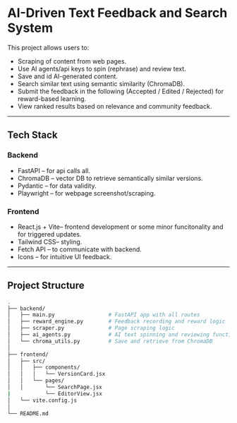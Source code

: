 #  AI-Driven Text Feedback and Search System

This project allows users to:
-  Scraping of content from web pages.
-  Use AI agents/api keys to spin (rephrase) and review text.
-  Save and id AI-generated content.
-  Search similar text using semantic similarity (ChromaDB).
-  Submit the feedback in the following (Accepted / Edited / Rejected) for reward-based learning.
-  View ranked results based on relevance and community feedback.

---

## Tech Stack

### Backend
- FastAPI – for api calls all.
- ChromaDB – vector DB to retrieve semantically similar versions.
- Pydantic – for data validity.
- Playwright – for webpage screenshot/scraping.

### Frontend
- React.js + Vite– frontend development or some minor funcitonality and for triggered updates.
- Tailwind CSS– styling.
- Fetch API – to communicate with backend.
- Icons – for intuitive UI feedback.

---

##  Project Structure

```bash
.
├── backend/
│   ├── main.py                 # FastAPI app with all routes
│   ├── reward_engine.py        # Feedback recording and reward logic
│   ├── scraper.py              # Page scraping logic
│   ├── ai_agents.py            # AI text spinning and reviewing functions
│   └── chroma_utils.py         # Save and retrieve from ChromaDB
│
├── frontend/
│   ├── src/
│   │   ├── components/
│   │   │   └── VersionCard.jsx
│   │   └── pages/
│   │       └── SearchPage.jsx
|           └── EditorView.jsx
│   └── vite.config.js
│
└── README.md
